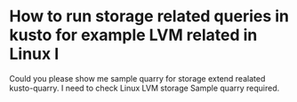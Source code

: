 
# How to run storage related queries in kusto for example LVM related in Linux l

Could you please show me sample quarry for storage extend realated kusto-quarry.
I need to check Linux LVM storage
Sample quarry required.

        